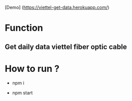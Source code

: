 [Demo] (https://viettel-get-data.herokuapp.com/)

# Function

## Get daily data viettel fiber optic cable

# How to run ?

- npm  i

- npm start
